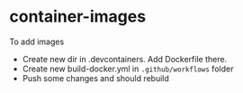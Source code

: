 # container-images

To add images

* Create new dir in .devcontainers. Add Dockerfile there.
* Create new build-docker.yml in `.github/workflows` folder
* Push some changes and should rebuild
